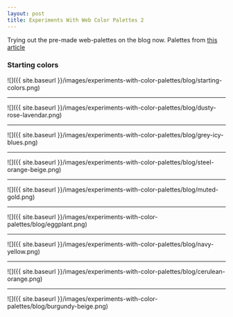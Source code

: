 ```yaml
---
layout: post
title: Experiments With Web Color Palettes 2
---
```


Trying out the pre-made web-palettes on the blog now.
Palettes from [this article](https://www.canva.com/learn/website-color-schemes/)

### Starting colors
![]({{ site.baseurl }}/images/experiments-with-color-palettes/blog/starting-colors.png)

* * *
![]({{ site.baseurl }}/images/experiments-with-color-palettes/blog/dusty-rose-lavendar.png)

* * *
![]({{ site.baseurl }}/images/experiments-with-color-palettes/blog/grey-icy-blues.png)

* * *
![]({{ site.baseurl }}/images/experiments-with-color-palettes/blog/steel-orange-beige.png)

* * *
![]({{ site.baseurl }}/images/experiments-with-color-palettes/blog/muted-gold.png)


* * *
![]({{ site.baseurl }}/images/experiments-with-color-palettes/blog/eggplant.png)

* * *
![]({{ site.baseurl }}/images/experiments-with-color-palettes/blog/navy-yellow.png)

* * *
![]({{ site.baseurl }}/images/experiments-with-color-palettes/blog/cerulean-orange.png)

* * *
![]({{ site.baseurl }}/images/experiments-with-color-palettes/blog/burgundy-beige.png)
